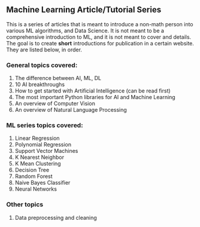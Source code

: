 ## Machine Learning Article/Tutorial Series

This is a series of articles that is meant to introduce a non-math person into various ML algorithms, and Data Science. 
It is not meant to be a comprehensive introduction to ML, and it is not meant to cover and details.
The goal is to create **short** introductions for publication in a certain website. They are listed below, in order.

### General topics covered:

1) The difference between AI, ML, DL
2) 10 AI breakthroughs
3) How to get started with Artificial Intelligence (can be read first)
4) The most important Python libraries for AI and Machine Learning
5) An overview of Computer Vision
6) An overview of Natural Language Processing

### ML series topics covered:

1) Linear Regression
2) Polynomial Regression
3) Support Vector Machines
4) K Nearest Neighbor
5) K Mean Clustering
6) Decision Tree
7) Random Forest
8) Naive Bayes Classifier
9) Neural Networks

### Other topics

1) Data preprocessing and cleaning
